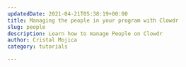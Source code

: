 ```yaml
---
updatedDate: 2021-04-21T05:38:19+00:00
title: Managing the people in your program with Clowdr
slug: people
description: Learn how to manage People on Clowdr
author: Cristal Mojica
category: tutorials

---
```

